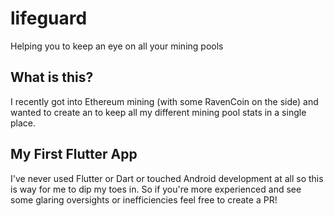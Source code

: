 # lifeguard

Helping you to keep an eye on all your mining pools

## What is this?

I recently got into Ethereum mining (with some RavenCoin on the side) and wanted to create an to keep all my different mining pool
stats in a single place.

## My First Flutter App

I've never used Flutter or Dart or touched Android development at all so this is way for me to dip my toes in.
So if you're more experienced and see some glaring oversights or inefficiencies feel free to create a PR!